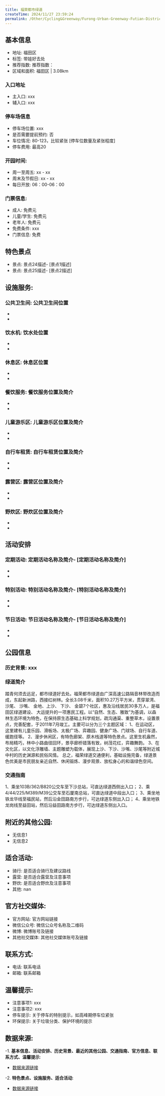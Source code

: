 ```yaml
---
title: 福荣都市绿道
createTime: 2024/11/27 23:59:24
permalink: /Other/Cycling&Greenway/Furong-Urban-Greenway-Futian-District/
---
```


<ImageCard
  image="https://cgj.sz.gov.cn/attachment/1/1335/1335479/10700545.jpg"
  title="福荣都市绿道"
  description="带娃好去处 踏青何须去远足，都市绿道好去处。福荣都市绿道由广深高速公路隔音林带改。"
  href="/"
  author="深圳公园"
  date="2024/11/27"
/>
## 基本信息
- 地址: 福田区
- 标签: 带娃好去处
- 推荐指数: 推荐指数：
- 区域和面积: 福田区 | 3.08km

### 入口地址
- 主入口: xxx
- 辅入口: xxx
### 停车场信息
- 停车场位置: xxx
- 是否需要提前预约: 否
- 车位情况: 80-123，比较紧张 [停车位数量及紧张程度]
- 停车费用: 最高20

### 开园时间:
- 周一至周五: xx - xx
- 周末及节假日: xx - xx
- 每日开放: 06：00-06：00

### 门票信息:
- 成人: 免费元
- 儿童/学生: 免费元
- 老年人: 免费元
- 免费条件: xxx
- 门票信息: 免费
  
## 特色景点
- 景点: 景点24描述- [景点1描述]
- 景点: 景点25描述- [景点2描述]

## 设施服务:
### 公共卫生间: 公共卫生间位置
-
-
### 饮水机: 饮水处位置
-
-
### 休息区: 休息区位置
-
-
### 餐饮服务: 餐饮服务位置及简介
-
-
### 儿童游乐区: 儿童游乐区位置及简介
-
-
### 自行车租赁: 自行车租赁位置及简介
-
-
### 露营区: 露营区位置及简介
-
-
### 野炊区: 野炊区位置及简介
-
-

## 活动安排
### 定期活动: 定期活动名称及简介- [定期活动名称及简介]
-
-
### 特别活动: 特别活动名称及简介- [特别活动名称及简介]
-
-
### 节日活动: 节日活动名称及简介- [节日活动名称及简介]
-
-

## 公园信息
### 历史背景: xxx
### 绿道简介
踏青何须去远足，都市绿道好去处。福荣都市绿道由广深高速公路隔音林带改造而成，东起新洲路，西接红树林。全长3.08千米，面积10.27万平方米，贯穿翠湾、沙尾、 沙嘴、 金地、上沙、 下沙、 金碧7个社区，惠及沿线居民30多万人，是福田区绿道建设、 大运提升的一项惠民工程。以“自然、生态、雅致”为基调，以森林生态环境为特色，在保持原生态基础上科学规划，疏沟通渠、重整草木，设置景点，完善配套，于2011年7月竣工。主要可以分为三个主题区域：
1、在运动区，这里建有儿童乐园、滑板场、太极广场、弈趣园、健身广场、门球场、自行车道、缓跑径等。
2、漫步休闲区，有特色廊架、原木栈道等特色景点。这里生机盎然，布局精巧，林中小路曲径回环，景亭廊桥错落有致，树茂花红，弈趣舞韵。
3、在文化区，以文化浮雕墙、主题雕塑为载体，展现上沙、下沙、沙嘴、沙尾等附近城中村的历史渊源和民俗风情。
总之，福荣绿道交通便利，基础设施完备，绿道景色优美是市民朋友亲近自然、休闲锻炼、漫步观景、放松身心的和谐绿色空间。
### 交通指南
1、乘坐103B/362/B820公交车至下沙总站，可直达绿道西侧出入口；
2、乘4/44/225/M389/M39公交车至石厦南总站，可直达绿道中段出入口；
3、乘坐地铁龙华线至福民站，然后沿金田路南方步行，可达绿道东侧出入口；
4、乘坐地铁龙岗线至益田站，然后沿益田路南方步行，可达绿道东侧出入口。

## 附近的其他公园:
- 无信息1
- 无信息2

## 适合活动:
- 骑行: 是否适合骑行及建议路线
- 露营: 是否适合露营及注意事项
- 野炊: 是否适合野炊及注意事项
- 其他: nan

## 官方社交媒体:
- 官方网站: 官方网站链接
- 微信公众号: 微信公众号名称及二维码
- 微博: 微博账号及链接
- 其他社交媒体: 其他社交媒体账号及链接

## 联系方式:
- 电话: 联系电话
- 邮箱: 联系邮箱

## 温馨提示:
- 注意事项1: xxx
- 注意事项2: xxx
- 停车提示: 关于停车的特别提示，如高峰期停车位紧张
- 环保提示: 关于垃圾分类、保护环境的提示

## 数据来源:
-1. **基本信息、活动安排、历史背景、最近的其他公园、交通指南、官方信息、联系方式、温馨提示**:
- [数据来源链接](https://cgj.sz.gov.cn/xsmh/gysz/szld/content/post_10700545.html)

-2. **特色景点、设施服务、适合活动**:
- [数据来源链接](https://cgj.sz.gov.cn/xsmh/gysz/szld/content/post_10700545.html)

